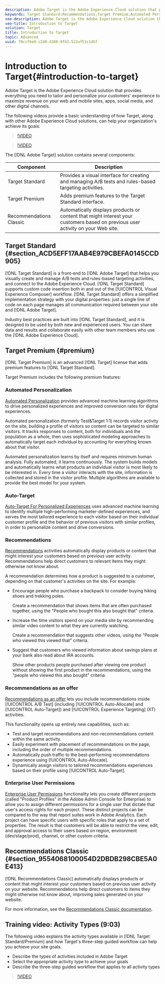 ```yaml
---
description: Adobe Target is the Adobe Experience Cloud solution that provides everything you need to tailor and personalize your customers' experience to maximize revenue on your web and mobile sites, apps, social media, and other digital channels.
keywords: Target Standard;Recommendations;Target Premium;Automated Personalization;auto-target;auto target;permissions
seo-description: Adobe Target is the Adobe Experience Cloud solution that provides everything you need to tailor and personalize your customers' experience to maximize revenue on your web and mobile sites, apps, social media, and other digital channels.
seo-title: Introduction to Target
solution: Target
title: Introduction to Target
topic: Advanced
uuid: 70ccfbe9-c240-4380-9f43-522af51c1d5f
---
```


# Introduction to Target{#introduction-to-target}

Adobe Target is the Adobe Experience Cloud solution that provides everything you need to tailor and personalize your customers' experience to maximize revenue on your web and mobile sites, apps, social media, and other digital channels.

The following videos provide a basic understanding of how Target, along with other Adobe Experience Cloud solutions, can help your organization's achieve its goals:

>[!VIDEO](https://www.youtube.com/watch?v=O7fFTcV7toI)

>[!VIDEO](https://www.youtube.com/watch?v=qsgXjHdtgYE)

The [!DNL Adobe Target] solution contains several components: 

| Component | Description |
|--- |--- |
|Target Standard|Provides a visual interface for creating and managing A/B tests and rules-based targeting activities.|
|Target Premium|Adds premium features to the Target Standard interface.|
|Recommendations Classic|Automatically displays products or content that might interest your customers based on previous user activity on your Web site.|

## Target Standard {#section_ACD5EFF17AAB4E979CBEFA0145CCD905}

[!DNL Target Standard] is a front-end to [!DNL Adobe Target] that helps you visually create and manage A/B tests and rules-based targeting activities, and connect to the Adobe Experience Cloud. [!DNL Target Standard] supports custom code insertion both in and out of the [!UICONTROL Visual Experience Composer] workflow. [!DNL Target Standard] offers a simplified implementation strategy with your digital properties: just a single line of code on each page manages all communication required between your site and [!DNL Adobe Target].

Industry best practices are built into [!DNL Target Standard], and it is designed to be used by both new and experienced users. You can share data and results and collaborate easily with other team members who use the [!DNL Adobe Experience Cloud].

## Target Premium {#premium}

[!DNL Target Premium] is an advanced [!DNL Target] license that adds premium features to [!DNL Target Standard].

Target Premium includes the following premium features: 

### Automated Personalization

[Automated Personalization](../c-activities/t-automated-personalization/automated-personalization.md#task_8AAF837796D74CF893CA2F88BA1491C9) provides advanced machine learning algorithms to drive personalized experiences and improved conversion rates for digital experiences.

Automated personalization (formerly Test&Target 1:1) records visitor activity on the site, building a profile of visitors so content can be targeted to similar visitors. It tracks responses to content, both for individuals and the population as a whole, then uses sophisticated modeling approaches to automatically target each individual by accounting for everything known about that visitor.

Automated personalization learns by itself and requires minimum human analysis. Fully automated, it learns continuously. The system builds models and automatically learns what products an individual visitor is most likely to be interested in. Every time a visitor interacts with the site, information is collected and stored in the visitor profile. Multiple algorithms are available to provide the best model for your system.

### Auto-Target

[Auto-Target For Personalized Experiences](../c-activities/auto-target-to-optimize.md#concept_67779E5B7F67427A97D7EA2A6FB919B3) uses advanced machine learning to identify multiple high-performing marketer-defined experiences, and serves the most tailored experience to each visitor based on their individual customer profile and the behavior of previous visitors with similar profiles, in order to personalize content and drive conversions.

### Recommendations 

[Recommendations](../c-recommendations/recommendations.md#concept_7556C8A4543942F2A77B13A29339C0C0) activities automatically display products or content that might interest your customers based on previous user activity. Recommendations help direct customers to relevant items they might otherwise not know about.

A recommendation determines how a product is suggested to a customer, depending on that customer's activities on the site. For example:

* Encourage people who purchase a backpack to consider buying hiking shoes and trekking poles.

  Create a recommendation that shows items that are often purchased together, using the "People who bought this also bought that" criteria.

* Increase the time visitors spend on your media site by recommending similar video content to what they are currently watching.

  Create a recommendation that suggests other videos, using the "People who viewed this viewed that" criteria.

* Suggest that customers who viewed information about savings plans at your bank also read about IRA accounts.

  Show other products people purchased after viewing one product without showing the first product in the recommendations, using the "people who viewed this also bought" criteria.

### Recommendations as an offer

[Recommendations as an offer](/help/c-recommendations/recommendations-as-an-offer.md) lets you include recommendations inside [!UICONTROL A/B Test] (including [!UICONTROL Auto-Allocate] and [!UICONTROL Auto-Target]) and [!UICONTROL Experience Targeting] (XT) activities. 

This functionality opens up entirely new capabilities, such as:

* Test and target recommendations and non-recommendations content within the same activity.
* Easily experiment with placement of recommendations on the page, including the order of multiple recommendations.
* Automatically push traffic to the best-performing recommendations experience using [!UICONTROL Auto-Allocate].
* Dynamically assign visitors to tailored recommendations experiences based on their profile using [!UICONTROL Auto-Target].

### Enterprise User Permissions

[Enterprise User Permissions](../administrating-target/c-user-management/property-channel/property-channel.md#concept_E396B16FA2024ADBA27BC056138F9838) functionality lets you create different projects (called "Product Profiles" in the Adobe Admin Console for Enterprise) to allow you to assign different permissions for a single user that dictate that user's access rights for each project. These distinct projects can be compared to the way that report suites work in Adobe Analytics. Each project can have specific users with specific roles that apply to a set of properties. The result is that customers will be able to restrict the view, edit, and approval access to their users based on region, environment (dev/stage/prod), channel, or other custom criteria.

## Recommendations Classic {#section_9554068100054D2DBDB298CBE5A0E413}

[!DNL Recommendations Classic] automatically displays products or content that might interest your customers based on previous user activity on your website. Recommendations help direct customers to items they might otherwise not know about, improving sales generated on your website.

For more information, see the [Recommendations Classic documentation](../assets/adobe-recommendations-classic.pdf). 

## Training video: Activity Types (9:03)

The following video explains the activity types available in [!DNL Target Standard/Premium] and how Target's three-step guided workflow can help you achieve your site goals.

* Describe the types of activities included in Adobe Target 
* Select the appropriate activity type to achieve your goals 
* Describe the three-step guided workflow that applies to all activity types

>[!VIDEO](https://www.youtube.com/watch?v=vtHg1pPFJp8)